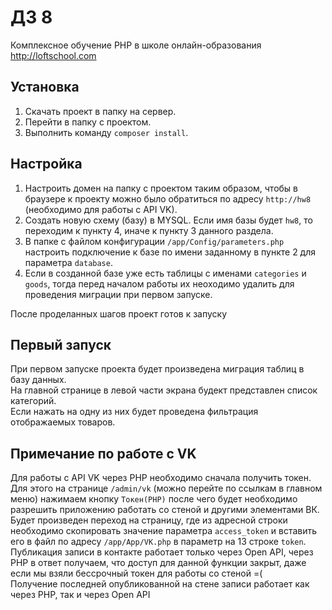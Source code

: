 # ДЗ 8
Комплексное обучение PHP в школе онлайн-образования http://loftschool.com
## Установка
1. Скачать проект в папку на сервер.
2. Перейти в папку с проектом.
3. Выполнить команду `composer install`.
## Настройка
1. Настроить домен на папку с проектом таким образом, чтобы в браузере к проекту можно было обратиться по адресу `http://hw8` (необходимо для работы с API VK).
2. Создать новую схему (базу) в MYSQL. Если имя базы будет `hw8`, то переходим к пункту 4, иначе к пункту 3 данного раздела.
3. В папке с файлом конфигурации `/app/Config/parameters.php` настроить подключение к базе по имени заданному в пункте 2 для параметра `database`.
4. Если в созданной базе уже есть таблицы с именами `categories` и `goods`, тогда перед началом работы их неоходимо удалить для проведения миграции при первом запуске.

После проделанных шагов проект готов к запуску

## Первый запуск
При первом запуске проекта будет произведена миграция таблиц в базу данных.  
На главной странице в левой части экрана будект представлен список категорий.  
Если нажать на одну из них будет проведена фильтрация отображаемых товаров.

## Примечание по работе с VK
Для работы с API VK через PHP необходимо сначала получить токен.   
Для этого на странице `/admin/vk` (можно перейте по ссылкам в главном меню)
нажимаем кнопку `Токен(PHP)` после чего будет необходимо разрешить приложению
работать со стеной и другими элементами ВК.  
Будет произведен переход на страницу, где из адресной строки 
необходимо скопировать значение параметра `access_token` и 
вставить его в файл по адресу `/app/App/VK.php` в параметр на 13 строке 
`token`.  
Публикация записи в контакте работает только через Open API, через PHP в 
ответ получаем, что доступ для данной функции закрыт, даже если мы взяли бессрочный
токен для работы со стеной =(  
Получение последней опубликованной на стене записи работает как через PHP, так 
и через Open API